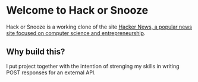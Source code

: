 # Welcome to Hack or Snooze

Hack or Snooze is a working clone of the site <a href='https://news.ycombinator.com/'>Hacker News, a popular news site focused on computer science and entrepreneurship</a>. 

## Why build this?

I put project together with the intention of strenging my skills in writing POST responses for an external API.










